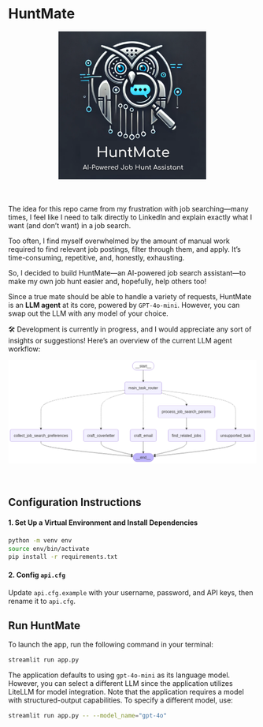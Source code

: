 # HuntMate

<div align="center">
    <img src="images/logo.png" alt="Logo" width="300" height="300"><br>
    <br><br>
</div>

The idea for this repo came from my frustration with job searching—many times, I feel like I need to talk directly to LinkedIn and explain exactly what I want (and don’t want) in a job search.

Too often, I find myself overwhelmed by the amount of manual work required to find relevant job postings, filter through them, and apply. It’s time-consuming, repetitive, and, honestly, exhausting.

So, I decided to build HuntMate—an AI-powered job search assistant—to make my own job hunt easier and, hopefully, help others too!

Since a true mate should be able to handle a variety of requests, HuntMate is an **LLM agent** at its core, powered by `GPT-4o-mini`. However, you can swap out the LLM with any model of your choice.

🛠️ Development is currently in progress, and I would appreciate any sort of insights or suggestions!
Here’s an overview of the current LLM agent workflow:

<div align="center">
    <img src="images/diagram.png" alt="Diagram"><br>
    <br><br>
</div>


## Configuration Instructions

#### 1. Set Up a Virtual Environment and Install Dependencies

```bash
python -m venv env
source env/bin/activate
pip install -r requirements.txt 
```

#### 2. Config `api.cfg`

Update `api.cfg.example` with your username, password, and API keys, then rename it to `api.cfg`.

## Run HuntMate

To launch the app, run the following command in your terminal:

```bash
streamlit run app.py
```

The application defaults to using `gpt-4o-mini` as its language model. However, you can select a different LLM since the application utilizes LiteLLM for model integration.
Note that the application requires a model with structured-output capabilities. 
To specify a different model, use:

```bash
streamlit run app.py -- --model_name="gpt-4o"
```
